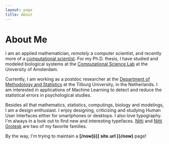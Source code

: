 ```yaml
---
layout: page
title: About
---
```

<!-- ![Profile Image]({{ site.url }}/{{ site.picture }}) -->

<!-- {% include breadcrumbs.html omit_collection=true omit_title=true %} -->

# About Me

I am an applied mathematician, *remotely* a computer scientist, and recently more of a [computational scientist](https://en.wikipedia.org/wiki/Computational_scientist). For my Ph.D. thesis, I have studied and modeled biological systems at the [Computational Science Lab](https://uva.computationalscience.nl) at the University of Amsterdam.

Currently, I am working as a postdoc researcher at the [Department of Methodology and Statistics](https://www.tilburguniversity.edu/about/schools/socialsciences/organization/departments/methodology-statistics/) at the Tilburg University, in the Netherlands. I am interested in applications of Machine Learning to detect and reduce the statistical errors in psychological studies.

Besides all that mathematics, statistics, computings, biology and modelings, I am a design enthusiast. I enjoy designing, criticizing and studying Human User Interfaces either for smartphones or desktops. I also love typography. I'm always in a look out to find new and interesting typefaces. [Nitti](https://www.boldmonday.com/typeface/nitti/) and [Nitti Grotesk](https://www.boldmonday.com/typeface/nitti-grotesk/) are two of my favorite families.

By the way, I'm trying to maintain a **[/now]({{ site.url }}/now)** page!

